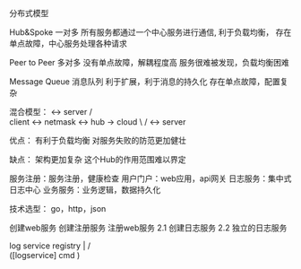 分布式模型

Hub&Spoke
一对多
所有服务都通过一个中心服务进行通信,
利于负载均衡，
存在单点故障，中心服务处理各种请求

Peer to Peer
多对多
没有单点故障，解耦程度高
服务很难被发现，负载均衡困难

Message Queue
消息队列
利于扩展，利于消息的持久化
存在单点故障，配置复杂

混合模型：
                    <->  server
                        /       \
client <-> netmask  <-> hub -> cloud
                        \       /
                    <->  server

优点：
有利于负载均衡
对服务失败的防范更加健壮

缺点：
架构更加复杂
这个Hub的作用范围难以界定

服务注册：服务注册，健康检查
用户门户：web应用，api网关
日志服务：集中式日志中心
业务服务：业务逻辑，数据持久化

技术选型： go，http，json


创建web服务
创建注册服务
注册web服务
2.1 创建日志服务
2.2 独立的日志服务

log   service  registry
 |      /     
 ([logservice]    cmd )
